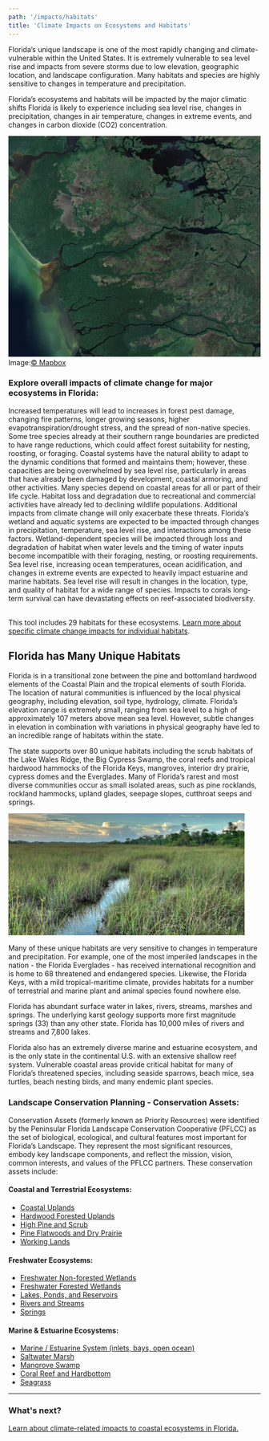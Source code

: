 ```yaml
---
path: '/impacts/habitats'
title: 'Climate Impacts on Ecosystems and Habitats'
---
```


<content-header icon="marine_estuarine_ecosystems" title="Climate Impacts on Florida's Ecosystems and Habitats">
</content-header>

Florida’s unique landscape is one of the most rapidly changing and climate-vulnerable within the United States. It is extremely vulnerable to sea level rise and impacts from severe storms due to low elevation, geographic location, and landscape configuration. Many habitats and species are highly sensitive to changes in temperature and precipitation.

Florida’s ecosystems and habitats will be impacted by the major climatic shifts Florida is likely to experience including sea level rise, changes in precipitation, changes in air temperature, changes in extreme events, and changes in carbon dioxide (CO2) concentration.

<!-- https://api.mapbox.com/styles/v1/mapbox/satellite-v9.html?title=true&access_token=pk.eyJ1IjoibWFwYm94IiwiYSI6ImNpejY4M29iazA2Z2gycXA4N2pmbDZmangifQ.-g_vE53SD2WrJ6tFX7QHmA#8.56/25.5513/-81.4365 -->
<img src="s-florida-satellite.jpg" alt="South Florida satellite image" />
<figcaption>Image:<a href="https://www.mapbox.com/about/maps/">© Mapbox</a></figcaption>

### Explore overall impacts of climate change for major ecosystems in Florida:

<profile-snippet id="1000">
Increased temperatures will lead to increases in forest pest damage, changing fire patterns, longer growing seasons, higher evapotranspiration/drought stress, and the spread of non-native species.  Some tree species already at their southern range boundaries are predicted to have range reductions, which could affect forest suitability for nesting, roosting, or foraging.
</profile-snippet>

<profile-snippet id="1600">
Coastal systems have the natural ability to adapt to the dynamic conditions that formed and maintains them; however, these capacities are being overwhelmed by sea level rise, particularly in areas that have already been damaged by development, coastal armoring, and other activities. Many species depend on coastal areas for all or part of their life cycle. Habitat loss and degradation due to recreational and commercial activities have already led to declining wildlife populations. Additional impacts from climate change will only exacerbate these threats. 
</profile-snippet>

<profile-snippet id="2000">
Florida’s wetland and aquatic systems are expected to be impacted through changes in precipitation, temperature, sea level rise, and  interactions among these factors. Wetland-dependent species will be impacted through loss and degradation of habitat when water levels and the timing of water inputs become incompatible with their foraging, nesting, or roosting requirements.
</profile-snippet>

<profile-snippet id="5000">
Sea level rise, increasing ocean temperatures, ocean acidification, and changes in extreme events are expected to heavily impact estuarine and marine habitats.  Sea level rise will result in changes in the location, type, and quality of habitat for a wide range of species.  Impacts to corals long-term survival can have devastating effects on reef-associated biodiversity.
</profile-snippet>

<br />
<br />

This tool includes 29 habitats for these ecosystems. [Learn more about specific climate change impacts for individual habitats](/habitats).

## Florida has Many Unique Habitats

Florida is in a transitional zone between the pine and bottomland hardwood elements of the Coastal Plain and the tropical elements of south Florida. The location of natural communities is influenced by the local physical geography, including elevation, soil type, hydrology, climate. Florida’s elevation range is extremely small, ranging from sea level to a high of approximately 107 meters above mean sea level. However, subtle changes in elevation in combination with variations in physical geography have led to an incredible range of habitats within the state.

The state supports over 80 unique habitats including the scrub habitats of the Lake Wales Ridge, the Big Cypress Swamp, the coral reefs and tropical hardwood hammocks of the Florida Keys, mangroves, interior dry prairie, cypress domes and the Everglades. Many of Florida’s rarest and most diverse communities occur as small isolated areas, such as pine rocklands, rockland hammocks, upland glades, seepage slopes, cutthroat seeps and springs.

<div class="float-right thumbnail-large" style="margin-right: 2rem;">
<!-- https://www.flickr.com/photos/evergladesnps/42295786392/ -->
<img src="42295786392_67dfacdbf7_k.jpg" alt="Sawgrass Prairie, Everglades National Park. Photo: G. Gardner (NPS)." />
</div>

Many of these unique habitats are very sensitive to changes in temperature and precipitation. For example, one of the most imperiled landscapes in the nation - the Florida Everglades - has received international recognition and is home to 68 threatened and endangered species. Likewise, the Florida Keys, with a mild tropical-maritime climate, provides habitats for a number of terrestrial and marine plant and animal species found nowhere else.

Florida has abundant surface water in lakes, rivers, streams, marshes and springs. The underlying karst geology supports more first magnitude springs (33) than any other state. Florida has 10,000 miles of rivers and streams and 7,800 lakes.

Florida also has an extremely diverse marine and estuarine ecosystem, and is the only state in the continental U.S. with an extensive shallow reef system. Vulnerable coastal areas provide critical habitat for many of Florida’s threatened species, including seaside sparrows, beach mice, sea turtles, beach nesting birds, and many endemic plant species.

### Landscape Conservation Planning - Conservation Assets:

Conservation Assets (formerly known as Priority Resources) were identified by the Peninsular Florida Landscape Conservation Cooperative (PFLCC) as the set of biological, ecological, and cultural features most important for Florida’s Landscape. They represent the most significant resources, embody key landscape components, and reflect the mission, vision, common interests, and values of the PFLCC partners. These conservation assets include:

#### Coastal and Terrestrial Ecosystems:

- [Coastal Uplands](/habitats/coastal/1601)
- [Hardwood Forested Uplands](/habitats/terrestrial/1100)
- [High Pine and Scrub](/habitats/terrestrial/1200)
- [Pine Flatwoods and Dry Prairie](/habitats/terrestrial/1300)
- [Working Lands](/habitats/terrestrial/1830)

#### Freshwater Ecosystems:

- [Freshwater Non-forested Wetlands](/habitats/freshwater/2100)
- [Freshwater Forested Wetlands](/habitats/freshwater/2200)
- [Lakes, Ponds, and Reservoirs](/habitats/freshwater/3100)
- [Rivers and Streams](/habitats/freshwater/4000)
- [Springs](/habitats/freshwater/4001)

#### Marine & Estuarine Ecosystems:

- [Marine / Estuarine System (inlets, bays, open ocean)](/habitats/marine/5200)
- [Saltwater Marsh](/habitats/marine/5240)
- [Mangrove Swamp](/habitats/marine/5250)
- [Coral Reef and Hardbottom](/habitats/marine/6100)
- [Seagrass](/habitats/marine/6200)

<hr class="divider" />

### What's next?

[Learn about climate-related impacts to coastal ecosystems in Florida.](/impacts/habitats/coastal)
